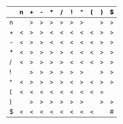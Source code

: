 | |n|+|-|*|/|!|^|(|)|$|
|---|---|---|---|---|---|---|---|---|---|---|
|n| |>|>|>|>|>|>| |>|>|
|+|<|>|>|<|<|<|<|<|>|>|
|-|<|>|>|<|<|<|<|<|>|>|
|*|<|>|>|>|>|<|<|<|>|>|
|/|<|>|>|>|>|<|<|<|>|>|
|!| |>|>|>|>|>|>| |>|>|
|^|<|>|>|>|>|<|>|<|>|>|
|(|<|<|<|<|<|<|<|<|=| |
|)| |>|>|>|>|>|>| |>|>|
|$|<|<|<|<|<|<|<|<| |#